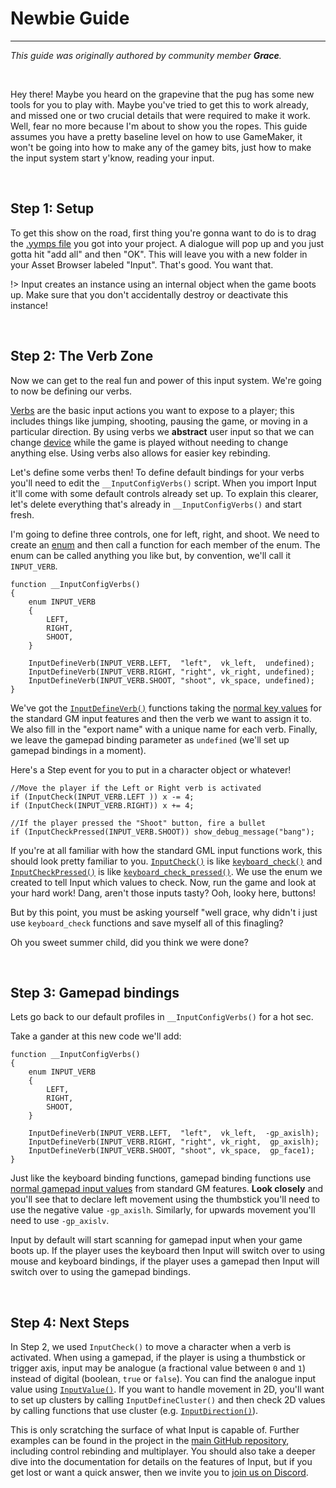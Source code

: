 # Newbie Guide

---

*This guide was originally authored by community member **Grace**.*

&nbsp;

Hey there! Maybe you heard on the grapevine that the pug has some new tools for you to play with. Maybe you've tried to get this to work already, and missed one or two crucial details that were required to make it work. Well, fear no more because I'm about to show you the ropes. This guide assumes you have a pretty baseline level on how to use GameMaker, it won't be going into how to make any of the gamey bits, just how to make the input system start y'know, reading your input.

&nbsp;

## Step 1: Setup

To get this show on the road, first thing you're gonna want to do is to drag the [.yymps file](https://github.com/offalynne/Input/releases) you got into your project. A dialogue will pop up and you just gotta hit "add all" and then "OK". This will leave you with a new folder in your Asset Browser labeled "Input". That's good. You want that.

!> Input creates an instance using an internal object when the game boots up. Make sure that you don't accidentally destroy or deactivate this instance!

&nbsp;

## Step 2: The Verb Zone

Now we can get to the real fun and power of this input system. We're going to now be defining our verbs.

[Verbs](Verbs-and-Bindings) are the basic input actions you want to expose to a player; this includes things like jumping, shooting, pausing the game, or moving in a particular direction. By using verbs we **abstract** user input so that we can change [device](Devices) while the game is played without needing to change anything else. Using verbs also allows for easier key rebinding.

Let's define some verbs then! To define default bindings for your verbs you'll need to edit the `__InputConfigVerbs()` script. When you import Input it'll come with some default controls already set up. To explain this clearer, let's delete everything that's already in `__InputConfigVerbs()` and start fresh.

I'm going to define three controls, one for left, right, and shoot. We need to create an [enum](https://manual.gamemaker.io/beta/en/GameMaker_Language/GML_Overview/Variables/Constants.htm) and then call a function for each member of the enum. The enum can be called anything you like but, by convention, we'll call it `INPUT_VERB`.

```gml
function __InputConfigVerbs()
{
    enum INPUT_VERB
    {
        LEFT,
        RIGHT,
        SHOOT,
    }
    
    InputDefineVerb(INPUT_VERB.LEFT,  "left",  vk_left,  undefined);
    InputDefineVerb(INPUT_VERB.RIGHT, "right", vk_right, undefined);
    InputDefineVerb(INPUT_VERB.SHOOT, "shoot", vk_space, undefined);
}
```

We've got the [`InputDefineVerb()`](https://offalynne.github.io/Input/#/10.0/Config?id=inputdefineverb) functions taking the [normal key values](https://manual.yoyogames.com/GameMaker_Language/GML_Reference/Game_Input/Keyboard_Input/Keyboard_Input.htm) for the standard GM input features and then the verb we want to assign it to. We also fill in the "export name" with a unique name for each verb. Finally, we leave the gamepad binding parameter as `undefined` (we'll set up gamepad bindings in a moment).

Here's a Step event for you to put in a character object or whatever!

```gml
//Move the player if the Left or Right verb is activated
if (InputCheck(INPUT_VERB.LEFT )) x -= 4;
if (InputCheck(INPUT_VERB.RIGHT)) x += 4;

//If the player pressed the "Shoot" button, fire a bullet
if (InputCheckPressed(INPUT_VERB.SHOOT)) show_debug_message("bang");
```

If you're at all familiar with how the standard GML input functions work, this should look pretty familiar to you. [`InputCheck()`](Functions-(Checkers)?id=check) is like [`keyboard_check()`](https://manual.yoyogames.com/#t=GameMaker_Language%252FGML_Reference%252FGame_Input%252FKeyboard_Input%252Fkeyboard_check.htm) and [`InputCheckPressed()`](Functions-(Checkers)?id=check_pressed) is like [`keyboard_check_pressed()`](https://manual.yoyogames.com/#t=GameMaker_Language%252FGML_Reference%252FGame_Input%252FKeyboard_Input%252Fkeyboard_check_pressed.htm). We use the enum we created to tell Input which values to check. Now, run the game and look at your hard work! Dang, aren't those inputs tasty? Ooh, looky here, buttons!

But by this point, you must be asking yourself "well grace, why didn't i just use `keyboard_check` functions and save myself all of this finagling?

Oh you sweet summer child, did you think we were done?

&nbsp;

## Step 3: Gamepad bindings

Lets go back to our default profiles in `__InputConfigVerbs()` for a hot sec.

Take a gander at this new code we'll add:

```gml
function __InputConfigVerbs()
{
    enum INPUT_VERB
    {
        LEFT,
        RIGHT,
        SHOOT,
    }
    
    InputDefineVerb(INPUT_VERB.LEFT,  "left",  vk_left,  -gp_axislh);
    InputDefineVerb(INPUT_VERB.RIGHT, "right", vk_right,  gp_axislh);
    InputDefineVerb(INPUT_VERB.SHOOT, "shoot", vk_space,  gp_face1);
}
```

Just like the keyboard binding functions, gamepad binding functions use [normal gamepad input values](https://manual.yoyogames.com/GameMaker_Language/GML_Reference/Game_Input/GamePad_Input/Gamepad_Input.htm) from standard GM features. **Look closely** and you'll see that to declare left movement using the thumbstick you'll need to use the negative value `-gp_axislh`. Similarly, for upwards movement you'll need to use `-gp_axislv`.

Input by default will start scanning for gamepad input when your game boots up. If the player uses the keyboard then Input will switch over to using mouse and keyboard bindings, if the player uses a gamepad then Input will switch over to using the gamepad bindings.

&nbsp;

## Step 4: Next Steps

In Step 2, we used `InputCheck()` to move a character when a verb is activated. When using a gamepad, if the player is using a thumbstick or trigger axis, input may be analogue (a fractional value between `0` and `1`) instead of digital (boolean, `true` or `false`). You can find the analogue input value using [`InputValue()`](Functions-(Checkers)?id=value). If you want to handle movement in 2D, you'll want to set up clusters by calling `InputDefineCluster()` and then check 2D values by calling functions that use cluster (e.g. [`InputDirection()`](Functions-(Checkers)?id=direction)).

This is only scratching the surface of what Input is capable of. Further examples can be found in the project in the [main GitHub repository](https://github.com/offalynne/Input), including control rebinding and multiplayer. You should also take a deeper dive into the documentation for details on the features of Input, but if you get lost or want a quick answer, then we invite you to [join us on Discord](https://discord.gg/8krYCqr).
